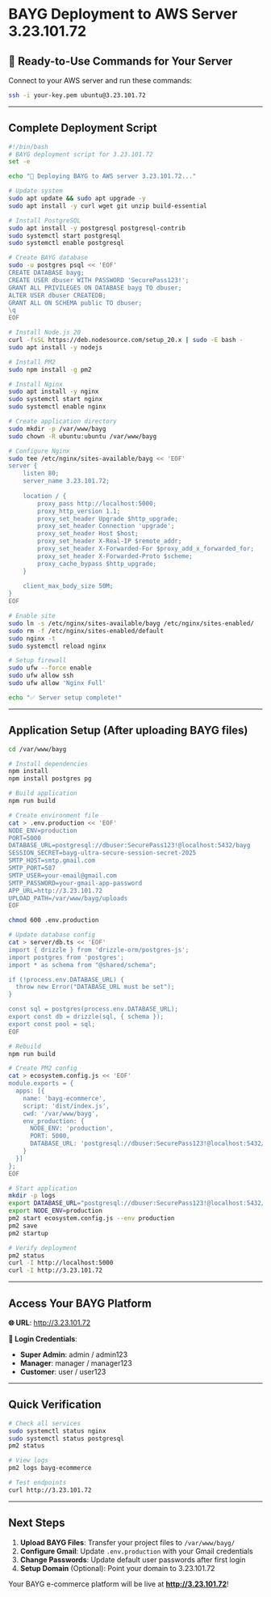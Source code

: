 # BAYG Deployment to AWS Server 3.23.101.72

## 🚀 **Ready-to-Use Commands for Your Server**

Connect to your AWS server and run these commands:

```bash
ssh -i your-key.pem ubuntu@3.23.101.72
```

---

## **Complete Deployment Script**

```bash
#!/bin/bash
# BAYG deployment script for 3.23.101.72
set -e

echo "🚀 Deploying BAYG to AWS server 3.23.101.72..."

# Update system
sudo apt update && sudo apt upgrade -y
sudo apt install -y curl wget git unzip build-essential

# Install PostgreSQL
sudo apt install -y postgresql postgresql-contrib
sudo systemctl start postgresql
sudo systemctl enable postgresql

# Create BAYG database
sudo -u postgres psql << 'EOF'
CREATE DATABASE bayg;
CREATE USER dbuser WITH PASSWORD 'SecurePass123!';
GRANT ALL PRIVILEGES ON DATABASE bayg TO dbuser;
ALTER USER dbuser CREATEDB;
GRANT ALL ON SCHEMA public TO dbuser;
\q
EOF

# Install Node.js 20
curl -fsSL https://deb.nodesource.com/setup_20.x | sudo -E bash -
sudo apt install -y nodejs

# Install PM2
sudo npm install -g pm2

# Install Nginx
sudo apt install -y nginx
sudo systemctl start nginx
sudo systemctl enable nginx

# Create application directory
sudo mkdir -p /var/www/bayg
sudo chown -R ubuntu:ubuntu /var/www/bayg

# Configure Nginx
sudo tee /etc/nginx/sites-available/bayg << 'EOF'
server {
    listen 80;
    server_name 3.23.101.72;
    
    location / {
        proxy_pass http://localhost:5000;
        proxy_http_version 1.1;
        proxy_set_header Upgrade $http_upgrade;
        proxy_set_header Connection 'upgrade';
        proxy_set_header Host $host;
        proxy_set_header X-Real-IP $remote_addr;
        proxy_set_header X-Forwarded-For $proxy_add_x_forwarded_for;
        proxy_set_header X-Forwarded-Proto $scheme;
        proxy_cache_bypass $http_upgrade;
    }
    
    client_max_body_size 50M;
}
EOF

# Enable site
sudo ln -s /etc/nginx/sites-available/bayg /etc/nginx/sites-enabled/
sudo rm -f /etc/nginx/sites-enabled/default
sudo nginx -t
sudo systemctl reload nginx

# Setup firewall
sudo ufw --force enable
sudo ufw allow ssh
sudo ufw allow 'Nginx Full'

echo "✅ Server setup complete!"
```

---

## **Application Setup (After uploading BAYG files)**

```bash
cd /var/www/bayg

# Install dependencies
npm install
npm install postgres pg

# Build application
npm run build

# Create environment file
cat > .env.production << 'EOF'
NODE_ENV=production
PORT=5000
DATABASE_URL=postgresql://dbuser:SecurePass123!@localhost:5432/bayg
SESSION_SECRET=bayg-ultra-secure-session-secret-2025
SMTP_HOST=smtp.gmail.com
SMTP_PORT=587
SMTP_USER=your-email@gmail.com
SMTP_PASSWORD=your-gmail-app-password
APP_URL=http://3.23.101.72
UPLOAD_PATH=/var/www/bayg/uploads
EOF

chmod 600 .env.production

# Update database config
cat > server/db.ts << 'EOF'
import { drizzle } from 'drizzle-orm/postgres-js';
import postgres from 'postgres';
import * as schema from "@shared/schema";

if (!process.env.DATABASE_URL) {
  throw new Error("DATABASE_URL must be set");
}

const sql = postgres(process.env.DATABASE_URL);
export const db = drizzle(sql, { schema });
export const pool = sql;
EOF

# Rebuild
npm run build

# Create PM2 config
cat > ecosystem.config.js << 'EOF'
module.exports = {
  apps: [{
    name: 'bayg-ecommerce',
    script: 'dist/index.js',
    cwd: '/var/www/bayg',
    env_production: {
      NODE_ENV: 'production',
      PORT: 5000,
      DATABASE_URL: 'postgresql://dbuser:SecurePass123!@localhost:5432/bayg'
    }
  }]
};
EOF

# Start application
mkdir -p logs
export DATABASE_URL="postgresql://dbuser:SecurePass123!@localhost:5432/bayg"
export NODE_ENV=production
pm2 start ecosystem.config.js --env production
pm2 save
pm2 startup

# Verify deployment
pm2 status
curl -I http://localhost:5000
curl -I http://3.23.101.72
```

---

## **Access Your BAYG Platform**

**🌐 URL**: http://3.23.101.72

**🔑 Login Credentials**:
- **Super Admin**: admin / admin123
- **Manager**: manager / manager123  
- **Customer**: user / user123

---

## **Quick Verification**

```bash
# Check all services
sudo systemctl status nginx
sudo systemctl status postgresql
pm2 status

# View logs
pm2 logs bayg-ecommerce

# Test endpoints
curl http://3.23.101.72
```

---

## **Next Steps**

1. **Upload BAYG Files**: Transfer your project files to `/var/www/bayg/`
2. **Configure Gmail**: Update `.env.production` with your Gmail credentials
3. **Change Passwords**: Update default user passwords after first login
4. **Setup Domain** (Optional): Point your domain to 3.23.101.72

Your BAYG e-commerce platform will be live at **http://3.23.101.72**!